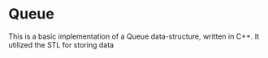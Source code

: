 # Queue

This is a basic implementation of a Queue data-structure, written in C++.
It utilized the STL <vector> for storing data
